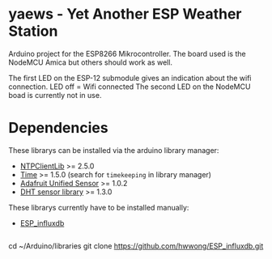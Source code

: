 # yaews - Yet Another ESP Weather Station

Arduino project for the ESP8266 Mikrocontroller. The board used is the NodeMCU Amica but others should work as well.

The first LED on the ESP-12 submodule gives an indication about the wifi connection. LED off = Wifi connected
The second LED on the NodeMCU boad is currently not in use.

# Dependencies

These librarys can be installed via the arduino library manager:
* [NTPClientLib](https://github.com/gmag11/NtpClient) >= 2.5.0
* [Time](http://playground.arduino.cc/code/time) >= 1.5.0 (search for `timekeeping` in library manager)
* [Adafruit Unified Sensor](https://github.com/adafruit/Adafruit_Sensor) >= 1.0.2
* [DHT sensor library](https://github.com/adafruit/DHT-sensor-library) >= 1.3.0

These librarys currently have to be installed manually:
* [ESP_influxdb](https://github.com/hwwong/ESP_influxdb)

    ```bash
cd ~/Arduino/libraries
git clone https://github.com/hwwong/ESP_influxdb.git
```

